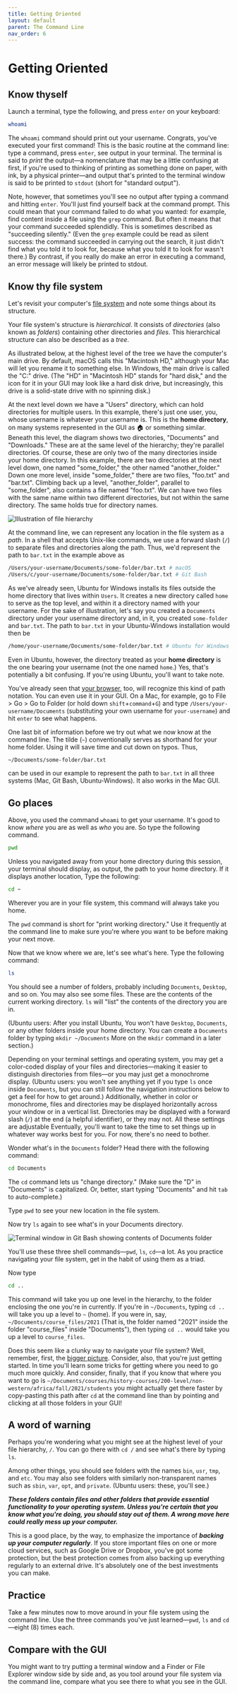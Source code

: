 ```yaml
---
title: Getting Oriented
layout: default
parent: The Command Line
nav_order: 6
---
```

# Getting Oriented

## Know thyself

Launch a terminal, type the following, and press `enter` on your keyboard:

```zsh
whoami
```

The `whoami` command should print out your username. Congrats, you've executed your first command! This is the basic routine at the command line: type a command, press `enter`, see output in your terminal. The terminal is said to *print* the output&mdash;a nomenclature that may be a little confusing at first, if you're used to thinking of printing as something done on paper, with ink, by a physical printer&mdash;and output that's printed to the terminal window is said to be printed to `stdout` (short for "standard output").

Note, however, that sometimes you'll see no output after typing a command and hitting `enter`. You'll just find yourself back at the command prompt. This could mean that your command failed to do what you wanted: for example, find content inside a file using the `grep` command. But often it means that your command succeeded splendidly. This is sometimes described as "succeeding silently." (Even the `grep` example could be read as silent success: the command succeeded in carrying out the search, it just didn't find what you told it to look for, because what you told it to look for wasn't there.) By contrast, if you really do make an error in executing a command, an error message will likely be printed to stdout.

## Know thy file system

Let's revisit your computer's [file system](/critical-digital-practices/mod-1/file-system) and note some things about its structure.

Your file system's structure is *hierarchical*. It consists of *directories* (also known as *folders*) containing other directories and *files*. This hierarchical structure can also be described as a *tree*.

As illustrated below, at the highest level of the tree we have the computer's main drive. By default, macOS calls this "Macintosh HD," although your Mac will let you rename it to something else. In Windows, the main drive is called the "C:" drive. (The "HD" in "Macintosh HD" stands for "hard disk," and the icon for it in your GUI may look like a hard disk drive, but increasingly, this drive is a solid-state drive with no spinning disk.)

At the next level down we have a "Users" directory, which can hold directories for multiple users. In this example, there's just one user, you, whose username is whatever your username is. This is the **home directory**, on many systems represented in the GUI as &#x1f3e0; or something similar. Beneath this level, the diagram shows two directories, "Documents" and "Downloads." These are at the same level of the hierarchy; they're parallel directories. Of course, these are only two of the many directories inside your home directory. In this example, there are two directories at the next level down, one named "some_folder," the other named "another_folder." Down one more level, inside "some_folder," there are two files, "foo.txt" and "bar.txt". Climbing back up a level, "another_folder", parallel to "some_folder", also contains a file named "foo.txt". We can have two files with the same name within two different directories, but not within the same directory. The same holds true for directory names.

![Illustration of file hierarchy](../assets/file-tree.png)

At the command line, we can represent any location in the file system as a *path*. In a shell that accepts Unix-like commands, we use a forward slash (`/`) to separate files and directories along the path. Thus, we'd represent the path to `bar.txt` in the example above as

```zsh
/Users/your-username/Documents/some-folder/bar.txt # macOS
/Users/c/your-username/Documents/some-folder/bar.txt # Git Bash
```
As we've already seen, Ubuntu for Windows installs its files outside the home directory that lives within `Users`. It creates a new directory called `home` to serve as the top level, and within it a directory named with your username. For the sake of illustration, let's say you created a `Documents` directory under your username directory and, in it, you created `some-folder` and `bar.txt`. The path to `bar.txt` in your Ubuntu-Windows installation would then be

```zsh
/home/your-username/Documents/some-folder/bar.txt # Ubuntu for Windows
```
Even in Ubuntu, however, the directory treated as your **home directory** is the one bearing your username (not the one named `home`.) Yes, that's potentially a bit confusing. If you're using Ubuntu, you'll want to take note.

You've already seen that [your browser](/critical-digital-practices/mod-1/file-system#navigating-your-file-system-through-your-browser), too, will recognize this kind of path notation. You can even use it in your GUI. On a Mac, for example, go to File > Go > Go to Folder (or hold down `shift`+`command`+`G`) and type `/Users/your-username/Documents` (substituting your own username for `your-username`) and hit `enter` to see what happens.

One last bit of information before we try out what we now know at the command line. The tilde (`~`) conventionally serves as shorthand for your home folder. Using it will save time and cut down on typos. Thus,

```zsh
~/Documents/some-folder/bar.txt
```
can be used in our example to represent the path to `bar.txt` in all three systems (Mac, Git Bash, Ubuntu-Windows). It also works in the Mac GUI.

## Go places

Above, you used the command `whoami` to get your username. It's good to know *where* you are as well as *who* you are. So type the following command.

```zsh
pwd
```
Unless you navigated away from your home directory during this session, your terminal should display, as output, the path to your home directory. If it displays another location, Type the following:

```zsh
cd ~
```
Wherever you are in your file system, this command will always take you home.

The `pwd` command is short for "print working directory." Use it frequently at the command line to make sure you're where you want to be before making your next move. 

Now that we know where we are, let's see what's here. Type the following command:

```zsh
ls
```

You should see a number of folders, probably including `Documents`, `Desktop`, and so on. You may also see some files. These are the contents of the current working directory. `ls` will "list" the contents of the directory you are in.

(Ubuntu users: After you install Ubuntu, You won't have `Desktop`, `Documents`, or any other folders inside your home directory. You can create a `Documents` folder by typing `mkdir ~/Documents` More on the `mkdir` command in a later section.)

Depending on your terminal settings and operating system, you may get a color-coded display of your files and directories&mdash;making it easier to distinguish directories from files&mdash;or you may just get a monochrome display. (Ubuntu users: you won't see anything yet if you type `ls` once inside `Documents`, but you can still follow the navigation instructions below to get a feel for how to get around.) Additionally, whether in color or monochrome, files and directories may be displayed horizontally across your window or in a vertical list. Directories may be displayed with a forward slash (`/`) at the end (a helpful identifier), or they may not. All these settings are adjustable Eventually, you'll want to take the time to set things up in whatever way works best for you. For now, there's no need to bother.

Wonder what's in the `Documents` folder? Head there with the following command:

```zsh
cd Documents
```

The `cd` command lets us "change directory." (Make sure the "D" in "Documents" is capitalized. Or, better, start typing "Documents" and hit `tab` to auto-complete.) 

Type `pwd` to see your new location in the file system.

Now try `ls` again to see what's in your Documents directory.

![Terminal window in Git Bash showing contents of Documents folder](../assets/cd-pwd-ls.png)

You'll use these three shell commands&mdash;`pwd`, `ls`, `cd`&mdash;a lot. As you practice navigating your file system, get in the habit of using them as a triad. 

Now type

```zsh
cd ..
```
This command will take you up one level in the hierarchy, to the folder enclosing the one you're in currently. If you're in `~/Documents`, typing `cd ..` will take you up a level to `~` (home). If you were in, say, `~/Documents/course_files/2021` (That is, the folder named "2021" inside the folder "course_files" inside "Documents"), then typing `cd ..` would take you up a level to `course_files`.

Does this seem like a clunky way to navigate your file system? Well, remember, first, the [bigger picture](/cdl-geneseo.github.io/mod-2/command-line.md#the-bigger-picture). Consider, also, that you're just getting started. In time you'll learn some tricks for getting where you need to go much more quickly. And consider, finally, that if you know that where you want to go is `~/Documents/courses/history-courses/200-level/non-western/africa/fall/2021/students` you might actually get there faster by copy-pasting this path after `cd` at the command line than by pointing and clicking at all those folders in your GUI!

## A word of warning

Perhaps you're wondering what you might see at the highest level of your file hierarchy, `/`. You can go there with `cd /` and see what's there by typing `ls`.

Among other things, you should see folders with the names `bin`, `usr`, `tmp`, and `etc`. You may also see folders with similarly non-transparent names such as `sbin`, `var`, `opt`, and `private`. (Ubuntu users: these,  you'll see.)

***These folders contain files and other folders that provide essential functionality to your operating system. Unless you're certain that you know what you're doing, you should stay out of them. A wrong move here could really mess up your computer.***

This is a good place, by the way, to emphasize the importance of ***backing up your computer regularly***. If you store important files on one or more cloud services, such as Google Drive or Dropbox, you've got some protection, but the best protection comes from also backing up everything regularly to an external drive. It's absolutely one of the best investments you can make.

## Practice

Take a few minutes now to move around in your file system using the command line. Use the three commands you've just learned&mdash;`pwd`, `ls` and `cd`—eight (8) times each.

## Compare with the GUI

You might want to try putting a terminal window and a Finder or File Explorer window side by side and, as you tool around your file system via the command line, compare what you see there to what you see in the GUI.